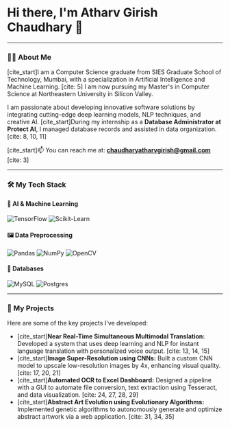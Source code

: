 # Hi there, I'm Atharv Girish Chaudhary 👋

---

### 👨‍💻 About Me

[cite_start]I am a Computer Science graduate from SIES Graduate School of Technology, Mumbai, with a specialization in Artificial Intelligence and Machine Learning. [cite: 5] I am now pursuing my Master's in Computer Science at Northeastern University in Silicon Valley.

I am passionate about developing innovative software solutions by integrating cutting-edge deep learning models, NLP techniques, and creative AI. [cite_start]During my internship as a **Database Administrator at Protect AI**, I managed database records and assisted in data organization. [cite: 8, 10, 11]

[cite_start]📫 You can reach me at: **chaudharyatharvgirish@gmail.com** [cite: 3]

---

### 🛠️ My Tech Stack

#### 🧠 AI & Machine Learning
![TensorFlow](https://img.shields.io/badge/TensorFlow-%23FF6F00.svg?style=for-the-badge&logo=TensorFlow&logoColor=white)
![Scikit-Learn](https://img.shields.io/badge/scikit--learn-%23F7931E.svg?style=for-the-badge&logo=scikit-learn&logoColor=white)

#### 🖼️ Data Preprocessing
![Pandas](https://img.shields.io/badge/pandas-%23150458.svg?style=for-the-badge&logo=pandas&logoColor=white)
![NumPy](https://img.shields.io/badge/numpy-%23013243.svg?style=for-the-badge&logo=numpy&logoColor=white)
![OpenCV](https://img.shields.io/badge/OpenCV-272822?style=for-the-badge&logo=OpenCV&logoColor=white)

#### 💾 Databases
![MySQL](https://img.shields.io/badge/mysql-%2300f.svg?style=for-the-badge&logo=mysql&logoColor=white)
![Postgres](https://img.shields.io/badge/postgres-%23316192.svg?style=for-the-badge&logo=postgresql&logoColor=white)

---

### 🚀 My Projects

Here are some of the key projects I've developed:

-   [cite_start]**Near Real-Time Simultaneous Multimodal Translation:** Developed a system that uses deep learning and NLP for instant language translation with personalized voice output. [cite: 13, 14, 15]
-   [cite_start]**Image Super-Resolution using CNNs:** Built a custom CNN model to upscale low-resolution images by 4x, enhancing visual quality. [cite: 17, 20, 21]
-   [cite_start]**Automated OCR to Excel Dashboard:** Designed a pipeline with a GUI to automate file conversion, text extraction using Tesseract, and data visualization. [cite: 24, 27, 28, 29]
-   [cite_start]**Abstract Art Evolution using Evolutionary Algorithms:** Implemented genetic algorithms to autonomously generate and optimize abstract artwork via a web application. [cite: 31, 34, 35]
